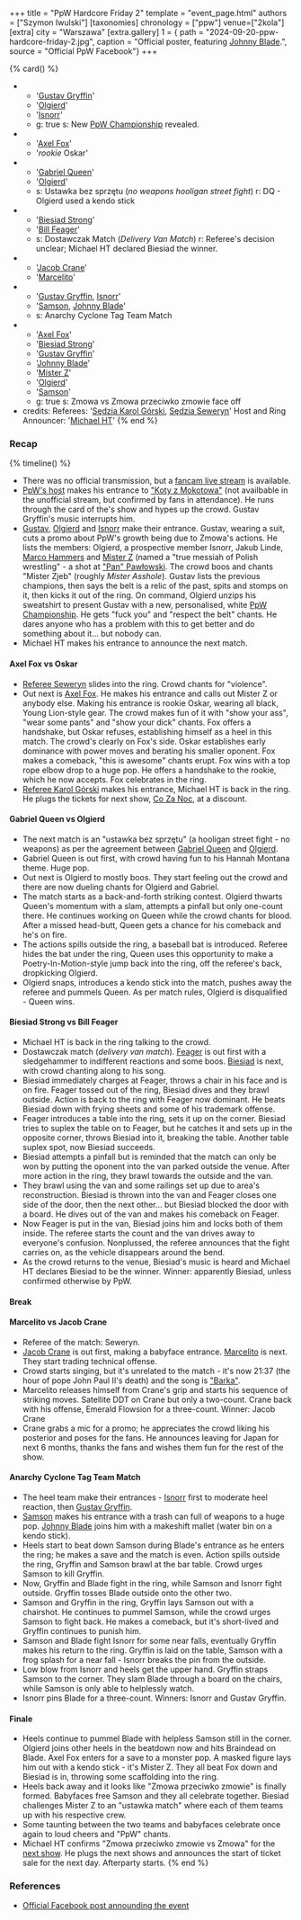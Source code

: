 +++
title = "PpW Hardcore Friday 2"
template = "event_page.html"
authors = ["Szymon Iwulski"]
[taxonomies]
chronology = ["ppw"]
venue=["2kola"]
[extra]
city = "Warszawa"
[extra.gallery]
1 = { path = "2024-09-20-ppw-hardcore-friday-2.jpg", caption = "Official poster, featuring [Johnny Blade](@/w/johnny-blade.md).", source = "Official PpW Facebook"}
+++

{% card() %}
- - '[Gustav Gryffin](@/w/gustav-gryffin.md)'
  - '[Olgierd](@/w/olgierd.md)'
  - '[Isnorr](@/w/isnorr.md)'
  - g: true
    s: New [PpW Championship](@/c/ppw-championship.md) revealed.
- - '[Axel Fox](@/w/axel-fox.md)'
  - '_rookie_ Oskar'
- - '[Gabriel Queen](@/w/gabriel-queen.md)'
  - '[Olgierd](@/w/olgierd.md)'
  - s: Ustawka bez sprzętu (_no weapons hooligan street fight_)
    r: DQ - Olgierd used a kendo stick
- - '[Biesiad Strong](@/w/biesiad.md)'
  - '[Bill Feager](@/w/feager.md)'
  - s: Dostawczak Match (_Delivery Van Match_)
    r: Referee's decision unclear; Michael HT declared Biesiad the winner.
- - '[Jacob Crane](@/w/jacob-crane.md)'
  - '[Marcelito](@/w/marcelito.md)'
- - '[Gustav Gryffin](@/w/gustav-gryffin.md), [Isnorr](@/w/isnorr.md)'
  - '[Samson](@/w/samson.md), [Johnny Blade](@/w/johnny-blade.md)'
  - s: Anarchy Cyclone Tag Team Match
- - '[Axel Fox](@/w/axel-fox.md)'
  - '[Biesiad Strong](@/w/biesiad.md)'
  - '[Gustav Gryffin](@/w/gustav-gryffin.md)'
  - '[Johnny Blade](@/w/johnny-blade.md)'
  - '[Mister Z](@/w/johnny-blade.md)'
  - '[Olgierd](@/w/olgierd.md)'
  - '[Samson](@/w/samson.md)'
  - g: true
    s: Zmowa vs Zmowa przeciwko zmowie face off
- credits:
    Referees: '[Sędzia Karol Górski](@/w/sedzia-karol-gorski.md), [Sędzia Seweryn](@/w/sedzia-seweryn.md)'
    Host and Ring Announcer: '[Michael HT](@/w/michael-ht.md)'
{% end %}

### Recap

{% timeline() %}

* There was no official transmission, but a [fancam live stream](https://www.youtube.com/watch?v=aHkaPbVlPf8) is available.
* [PpW's host](@/w/michael-ht.md) makes his entrance to ["Koty z Mokotowa"](https://www.youtube.com/watch?v=tnY3qfmS-6k) (not availbable in the unofficial stream, but confirmed by fans in attendance). He runs through the card of the's show and hypes up the crowd. Gustav Gryffin's music interrupts him.
* [Gustav](@/w/gustav-gryffin.md), [Olgierd](@/w/olgierd.md) and [Isnorr](@/w/isnorr.md) make their entrance. Gustav, wearing a suit, cuts a promo about PpW's growth being due to Zmowa's actions. He lists the members: Olgierd, a prospective member Isnorr, Jakub Linde, [Marco Hammers](@/w/marco-hammers.md) and [Mister Z](@/w/mister-z.md) (named a "true messiah of Polish wrestling" - a shot at ["Pan" Pawłowski](@/w/pan-pawlowski.md). The crowd boos and chants "Mister Zjeb" (roughly _Mister Asshole_). Gustav lists the previous champions, then says the belt is a relic of the past, spits and stomps on it, then kicks it out of the ring. On command, Olgierd unzips his sweatshirt to present Gustav with a new, personalised, white [PpW Championship](@/c/ppw-championship.md). He gets "fuck you" and "respect the belt" chants. He dares anyone who has a problem with this to get better and do something about it... but nobody can.
* Michael HT makes his entrance to announce the next match.

#### Axel Fox vs Oskar

* [Referee Seweryn](@/w/sedzia-seweryn.md) slides into the ring. Crowd chants for "violence".
* Out next is [Axel Fox](@/w/axel-fox.md). He makes his entrance and calls out Mister Z or anybody else. Making his entrance is rookie Oskar, wearing all black, Young Lion-style gear. The crowd makes fun of it with "show your ass", "wear some pants" and "show your dick" chants. Fox offers a handshake, but Oskar refuses, establishing himself as a heel in this match. The crowd's clearly on Fox's side. Oskar establishes early dominance with power moves and berating his smaller oponent. Fox makes a comeback, "this is awesome" chants erupt. Fox wins with a top rope elbow drop to a huge pop. He offers a handshake to the rookie, which he now accepts. Fox celebrates in the ring.
* [Referee Karol Górski](@/w/sedzia-karol-gorski.md) makes his entrance, Michael HT is back in the ring. He plugs the tickets for next show, [Co Za Noc](@/e/ppw/2024-10-26-ppw-co-za-noc.md), at a discount.

#### Gabriel Queen vs Olgierd

* The next match is an "ustawka bez sprzętu" (a hooligan street fight - no weapons) as per the agreement between [Gabriel Queen](@/w/gabriel-queen.md) and [Olgierd](@/w/olgierd.md).
* Gabriel Queen is out first, with crowd having fun to his Hannah Montana theme. Huge pop.
* Out next is Olgierd to mostly boos. They start feeling out the crowd and there are now dueling chants for Olgierd and Gabriel.
* The match starts as a back-and-forth striking contest. Olgierd thwarts Queen's momentum with a slam, attempts a pinfall but only one-count there. He continues working on Queen while the crowd chants for blood. After a missed head-butt, Queen gets a chance for his comeback and he's on fire.
* The actions spills outside the ring, a baseball bat is introduced. Referee hides the bat under the ring, Queen uses this opportunity to make a Poetry-In-Motion-style jump back into the ring, off the referee's back, dropkicking Olgierd.
* Olgierd snaps, introduces a kendo stick into the match, pushes away the referee and pummels Queen. As per match rules, Olgierd is disqualified - Queen wins.

#### Biesiad Strong vs Bill Feager

* Michael HT is back in the ring talking to the crowd.
* Dostawczak match (_delivery van match_). [Feager](@/w/feager.md) is out first with a sledgehammer to indifferent reactions and some boos. [Biesiad](@/w/biesiad.md) is next, with crowd chanting along to his song.
* Biesiad immediately charges at Feager, throws a chair in his face and is on fire. Feager tossed out of the ring, Biesiad dives and they brawl outside. Action is back to the ring with Feager now dominant. He beats Biesiad down with frying sheets and some of his trademark offense.
* Feager introduces a table into the ring, sets it up on the corner. Biesiad tries to suplex the table on to Feager, but he catches it and sets up in the opposite corner, throws Biesiad into it, breaking the table. Another table suplex spot, now Biesiad succeeds.
* Biesiad attempts a pinfall but is reminded that the match can only be won by putting the oponent into the van parked outside the venue. After more action in the ring, they brawl towards the outside and the van.
* They brawl using the van and some railings set up due to area's reconstruction. Biesiad is thrown into the van and Feager closes one side of the door, then the next other... but Biesiad blocked the door with a board. He dives out of the van and makes his comeback on Feager.
* Now Feager is put in the van, Biesiad joins him and locks both of them inside. The referee starts the count and the van drives away to everyone's confusion. Nonplussed, the referee announces that the fight carries on, as the vehicle disappears around the bend.
* As the crowd returns to the venue, Biesiad's music is heard and Michael HT declares Biesiad to be the winner. Winner: apparently Biesiad, unless confirmed otherwise by PpW.

#### Break

#### Marcelito vs Jacob Crane

* Referee of the match: Seweryn.
* [Jacob Crane](@/w/jacob-crane.md) is out first, making a babyface entrance. [Marcelito](@/w/marcelito.md) is next. They start trading technical offense.
* Crowd starts singing, but it's unrelated to the match - it's now 21:37 (the hour of pope John Paul II's death) and the song is ["Barka"](https://en.wikipedia.org/wiki/Lord,_You_Have_Come_to_the_Lakeshore).
* Marcelito releases himself from Crane's grip and starts his sequence of striking moves. Satellite DDT on Crane but only a two-count. Crane back with his offense, Emerald Flowsion for a three-count. Winner: Jacob Crane
* Crane grabs a mic for a promo; he appreciates the crowd liking his posterior and poses for the fans. He announces leaving for Japan for next 6 months, thanks the fans and wishes them fun for the rest of the show.

#### Anarchy Cyclone Tag Team Match

* The heel team make their entrances - [Isnorr](@/w/isnorr.md) first to moderate heel reaction, then [Gustav Gryffin](@/w/gustav-gryffin.md).
* [Samson](@/w/samson.md) makes his entrance with a trash can full of weapons to a huge pop. [Johnny Blade](@/w/johnny-blade.md) joins him with a makeshift mallet (water bin on a kendo stick).
* Heels start to beat down Samson during Blade's entrance as he enters the ring; he makes a save and the match is even. Action spills outside the ring, Gryffin and Samson brawl at the bar table. Crowd urges Samson to kill Gryffin.
* Now, Gryffin and Blade fight in the ring, while Samson and Isnorr fight outside. Gryffin tosses Blade outside onto the other two.
* Samson and Gryffin in the ring, Gryffin lays Samson out with a chairshot. He continues to pummel Samson, while the crowd urges Samson to fight back. He makes a comeback, but it's short-lived and Gryffin continues to punish him.
* Samson and Blade fight Isnorr for some near falls, eventually Gryffin makes his return to the ring. Gryffin is laid on the table, Samson with a frog splash for a near fall - Isnorr breaks the pin from the outside.
* Low blow from Isnorr and heels get the upper hand. Gryffin straps Samson to the corner. They slam Blade through a board on the chairs, while Samson is only able to helplessly watch.
* Isnorr pins Blade for a three-count. Winners: Isnorr and Gustav Gryffin.

#### Finale

* Heels continue to pummel Blade with helpless Samson still in the corner. Olgierd joins other heels in the beatdown now and hits Braindead on Blade. Axel Fox enters for a save to a monster pop. A masked figure lays him out with a kendo stick - it's Mister Z. They all beat Fox down and Biesiad is in, throwing some scaffolding into the ring.
* Heels back away and it looks like "Zmowa przeciwko zmowie" is finally formed. Babyfaces free Samson and they all celebrate together. Biesiad challenges Mister Z to an "ustawka match" where each of them teams up with his respective crew.
* Some taunting between the two teams and babyfaces celebrate once again to loud cheers and "PpW" chants.
* Michael HT confirms "Zmowa przeciwko zmowie vs Zmowa" for the [next show](@/e/ppw/2024-10-26-ppw-co-za-noc.md). He plugs the next shows and announces the start of ticket sale for the next day. Afterparty starts.
{% end %}

### References

* [Official Facebook post announding the event](https://www.facebook.com/OficjalnePPW/posts/pfbid08d4V76rPAC5izL61xJRK9jjKYZNjTEawzJjtzKZTtZgiS5PAeA8EquL6FGQteEayl)
